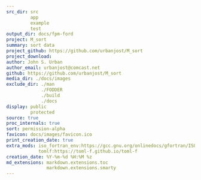 ```yaml
---
src_dir: src
         app
         example
         test
output_dir: docs/fpm-ford
project: M_sort
summary: sort data
project_github: https://github.com/urbanjost/M_sort
project_download:
author: John S. Urban
author_email: urbanjost@comcast.net
github: https://github.com/urbanjost/M_sort
media_dir: ./docs/images
exclude_dir: ./man
             ./FODDER
             ./build
             ./docs
display: public
         protected
source: true
proc_internals: true
sort: permission-alpha
favicon: docs/images/favicon.ico
print_creation_date: true
extra_mods: iso_fortran_env:https://gcc.gnu.org/onlinedocs/gfortran/ISO_005fFORTRAN_005fENV.html
            tomlf:https://toml-f.github.io/toml-f
creation_date: %Y-%m-%d %H:%M %z
md_extensions: markdown.extensions.toc
               markdown.extensions.smarty
---
```

<!--
author_pic:
twitter:
website:
-->

